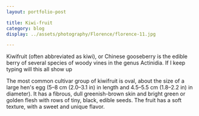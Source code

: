 ```yaml
---
layout: portfolio-post

title: Kiwi-fruit
category: blog
display: ../assets/photography/Florence/florence-11.jpg

---
```

Kiwifruit (often abbreviated as kiwi), or Chinese gooseberry is the edible
berry of several species of woody vines in the genus Actinidia. If I keep typing will this all show up

The most common cultivar group of kiwifruit is oval, about the size of a large
hen's egg (5–8 cm (2.0–3.1 in) in length and 4.5–5.5 cm (1.8–2.2 in) in
diameter). It has a fibrous, dull greenish-brown skin and bright green or
golden flesh with rows of tiny, black, edible seeds. The fruit has a soft
texture, with a sweet and unique flavor.